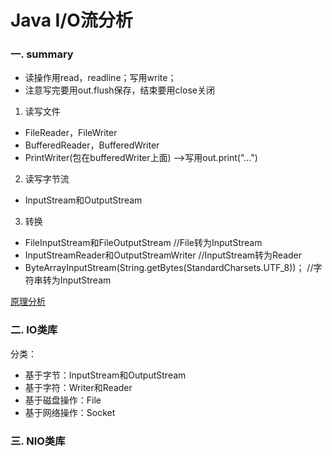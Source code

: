 # Java I/O流分析

### 一. summary
* 读操作用read，readline；写用write；
* 注意写完要用out.flush保存，结束要用close关闭
1. 读写文件
  * FileReader，FileWriter
  * BufferedReader，BufferedWriter
  * PrintWriter(包在bufferedWriter上面) -->写用out.print("...")
2. 读写字节流
  * InputStream和OutputStream
3. 转换
  * FileInputStream和FileOutputStream //File转为InputStream
  * InputStreamReader和OutputStreamWriter //InputStream转为Reader
  * ByteArrayInputStream(String.getBytes(StandardCharsets.UTF_8))； //字符串转为InputStream

[原理分析][1]
### 二. IO类库
分类：
* 基于字节：InputStream和OutputStream
* 基于字符：Writer和Reader
* 基于磁盘操作：File
* 基于网络操作：Socket


### 三. NIO类库



[1]:https://www.ibm.com/developerworks/cn/java/j-lo-javaio/
